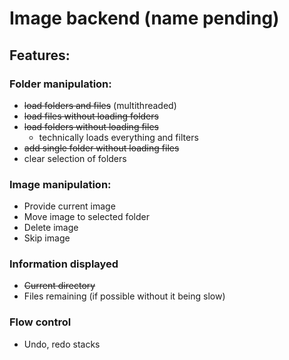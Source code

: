 # Image backend (name pending)

## Features:

### Folder manipulation:
- ~~load folders and files~~ (multithreaded)
- ~~load files without loading folders~~
- ~~load folders without loading files~~
    - technically loads everything and filters
- ~~add single folder without loading files~~
- clear selection of folders

### Image manipulation:
- Provide current image
- Move image to selected folder
- Delete image
- Skip image

### Information displayed
- ~~Current directory~~
- Files remaining (if possible without it being slow)

### Flow control
- Undo, redo stacks
